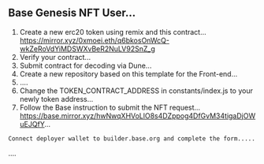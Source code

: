 ## Base Genesis NFT User...
1. Create a new erc20 token using remix and this contract...
https://mirror.xyz/0xmoei.eth/q6bkosOnWcQ-wkZeRoVdYiMDSWXvBeR2NuLV92SnZ_g
2. Verify your contract...
3. Submit contract for decoding via Dune...
4. Create a new repository based on this template for the Front-end...
5. ....
6. Change the TOKEN_CONTRACT_ADDRESS in constants/index.js to your newly token address...
7. Follow the Base instruction to submit the NFT request...
https://base.mirror.xyz/hwNwqXHVoLlO8s4DZppog4DfGvM34tigaDjOWuEJQfY...
```.
Connect deployer wallet to builder.base.org and complete the form.....
```
....
